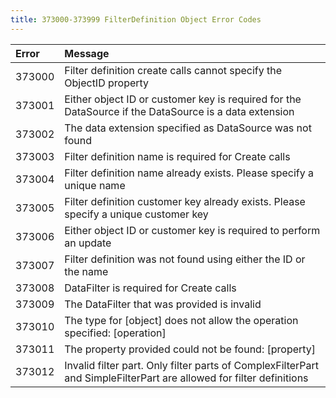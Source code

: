 ```yaml
---
title: 373000-373999 FilterDefinition Object Error Codes
---
```

<table class="table table-hover">
<thead align="left">
<tr>
<th>Error</th>
<th>Message</th>
</tr>
</thead>
<tbody>
<tr>
<td>373000</td>
<td>Filter definition create calls cannot specify the ObjectID property</td>
</tr>
<tr>
<td>373001</td>
<td>Either object ID or customer key is required for the DataSource if the DataSource is a data extension</td>
</tr>
<tr>
<td>373002</td>
<td>The data extension specified as DataSource was not found</td>
</tr>
<tr>
<td>373003</td>
<td>Filter definition name is required for Create calls</td>
</tr>
<tr>
<td>373004</td>
<td>Filter definition name already exists. Please specify a unique name</td>
</tr>
<tr>
<td>373005</td>
<td>Filter definition customer key already exists. Please specify a unique customer key</td>
</tr>
<tr>
<td>373006</td>
<td>Either object ID or customer key is required to perform an update</td>
</tr>
<tr>
<td>373007</td>
<td>Filter definition was not found using either the ID or the name</td>
</tr>
<tr>
<td>373008</td>
<td>DataFilter is required for Create calls</td>
</tr>
<tr>
<td>373009</td>
<td>The DataFilter that was provided is invalid</td>
</tr>
<tr>
<td>373010</td>
<td>The type for [object] does not allow the operation specified: [operation]</td>
</tr>
<tr>
<td>373011</td>
<td>The property provided could not be found: [property]</td>
</tr>
<tr>
<td>373012</td>
<td>Invalid filter part. Only filter parts of ComplexFilterPart and SimpleFilterPart are allowed for filter definitions</td>
</tr>
</tbody>
</table>